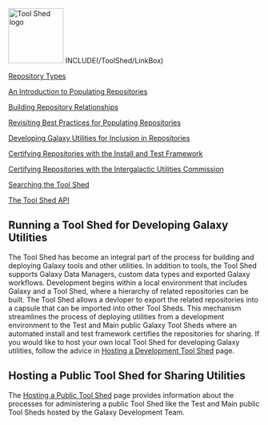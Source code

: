 <div class='right'> <a href='/ToolShed.md'><img src='/Images/Logos/ToolShed.jpg' alt='Tool Shed logo' height="110px" /></a> INCLUDE(/ToolShed/LinkBox) </div>

[Repository Types](/RepositoryTypes)

[An Introduction to Populating Repositories](/ToolShedRepositoryContents)

[Building Repository Relationships](/DefiningRepositoryDependencies)

[Revisiting Best Practices for Populating Repositories](/RepositoryPopulationBestPractices2)

[Developing Galaxy Utilities for Inclusion in Repositories](/GalaxyUtilitiesInRepositories)

[Certifying Repositories with the Install and Test Framework](/InstallAndTestCertification)

[Certifying Repositories with the Intergalactic Utilities Commission](/ReviewingToolShedRepositories)

[Searching the Tool Shed](/SearchingTheToolShed)

[The Tool Shed API](/ToolShedApi)

## Running a Tool Shed for Developing Galaxy Utilities

The Tool Shed has become an integral part of the process for building and deploying Galaxy tools and other utilities.  In addition to tools, the Tool Shed supports Galaxy Data Managers, custom data types and exported Galaxy workflows.  Development begins within a local environment that includes Galaxy and a Tool Shed, where a hierarchy of related repositories can be built.  The Tool Shed allows a devloper to export the related repositories into a capsule that can be imported into other Tool Sheds.  This mechanism streamlines the process of deploying utilities from a development environment to the Test and Main public Galaxy Tool Sheds where an automated install and test framework certifies the repositories for sharing.  If you would like to host your own local Tool Shed for developing Galaxy utilities, follow the advice in [Hosting a Development Tool Shed](/HostingALocalDevelopmentToolShed) page.

## Hosting a Public Tool Shed for Sharing Utilities

The [Hosting a Public Tool Shed](/HostingALocalToolShed) page provides information about the processes for administering a public Tool Shed like the Test and Main public Tool Sheds hosted by the Galaxy Development Team.  
